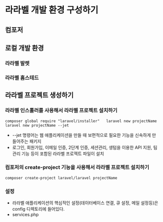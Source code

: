# 라라벨 개발 환경 구성하기
## 컴포저
## 로컬 개발 환경
### 라라벨 발렛
### 라라벨 홈스테드
## 라라벨 프로젝트 생성하기
### 라라벨 인스톨러를 사용해서 라라벨 프로젝트 설치하기
``` composer global require "laravel/installer"   laravel new projectName   laravel new projectName --jet ```
- --jet 명령어는 웹 애플리케이션을 만들 때 보편적으로 필요한 기능을 신속하게 만들어주는 패키지
- 로그인, 회원가입, 이메일 인증, 2단계 인증, 세션관리, 생텀을 이용한 API 지원, 팀 관리 기능 등이 포함된 라라벨 프로젝트 파일이 설치
### 컴포저의 create-project 기능을 사용해서 라라벨 프로젝트 설치하기
``` composer create-project laravel/laravel projectName ```
### 설정
- 라라벨 애플리케이션의 핵심적인 설정(데이터베이스 연결, 큐 설정, 메일 설정등)은 config 디렉토리에 들어있다.
- services.php